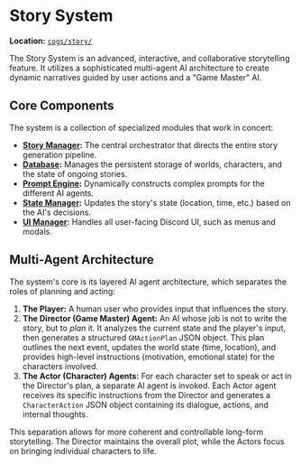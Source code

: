 # Story System

**Location:** [`cogs/story/`](cogs/story/)

The Story System is an advanced, interactive, and collaborative storytelling feature. It utilizes a sophisticated multi-agent AI architecture to create dynamic narratives guided by user actions and a "Game Master" AI.

## Core Components

The system is a collection of specialized modules that work in concert:

*   **[Story Manager](./manager.md):** The central orchestrator that directs the entire story generation pipeline.
*   **[Database](./database.md):** Manages the persistent storage of worlds, characters, and the state of ongoing stories.
*   **[Prompt Engine](./prompt_engine.md):** Dynamically constructs complex prompts for the different AI agents.
*   **[State Manager](./state_manager.md):** Updates the story's state (location, time, etc.) based on the AI's decisions.
*   **[UI Manager](./ui_manager.md):** Handles all user-facing Discord UI, such as menus and modals.

## Multi-Agent Architecture

The system's core is its layered AI agent architecture, which separates the roles of planning and acting:

1.  **The Player:** A human user who provides input that influences the story.
2.  **The Director (Game Master) Agent:** An AI whose job is not to write the story, but to *plan* it. It analyzes the current state and the player's input, then generates a structured `GMActionPlan` JSON object. This plan outlines the next event, updates the world state (time, location), and provides high-level instructions (motivation, emotional state) for the characters involved.
3.  **The Actor (Character) Agents:** For each character set to speak or act in the Director's plan, a separate AI agent is invoked. Each Actor agent receives its specific instructions from the Director and generates a `CharacterAction` JSON object containing its dialogue, actions, and internal thoughts.

This separation allows for more coherent and controllable long-form storytelling. The Director maintains the overall plot, while the Actors focus on bringing individual characters to life.